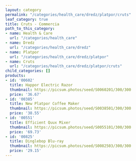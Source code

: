 ```yaml
---
layout: category
permalink: "/categories/health_care/dredz/platpor/cruts"
leaf_category: true
title: Cruts - Commercia
path_to_this_category:
- name: Health & Care
  url: "/categories/health_care"
- name: Dredz
  url: "/categories/health_care/dredz"
- name: Platpor
  url: "/categories/health_care/dredz/platpor"
- name: Cruts
  url: "/categories/health_care/dredz/platpor/cruts"
child_categories: []
products:
- id: '00602'
  title: Happor Electric Razor
  thumbnail: https://picsum.photos/seed/S0060201/300/300
  price: '36.67'
- id: '00385'
  title: New Platpor Coffee Maker
  thumbnail: https://picsum.photos/seed/S0038501/300/300
  price: '38.55'
- id: '00551'
  title: Efficient Quux Mixer
  thumbnail: https://picsum.photos/seed/S0055101/300/300
  price: '69.73'
- id: '00825'
  title: Dinglebop Blu-ray
  thumbnail: https://picsum.photos/seed/S0082503/300/300
  price: '29.15'
---
```

